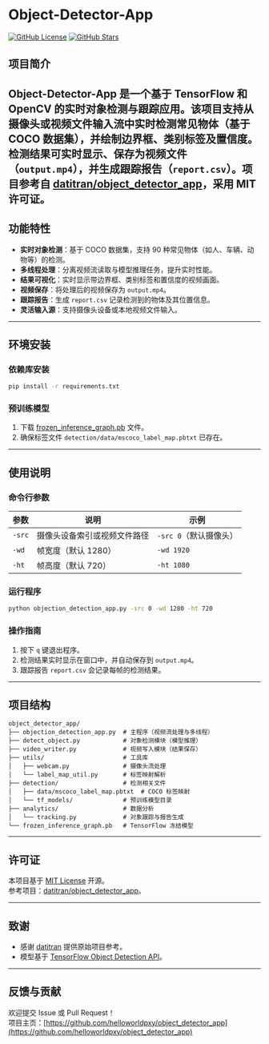 # Object-Detector-App

[![GitHub License](https://img.shields.io/badge/License-MIT-blue.svg)](https://github.com/helloworldpxy/object_detector_app/blob/main/LICENSE)
[![GitHub Stars](https://img.shields.io/github/stars/helloworldpxy/object_detector_app)](https://github.com/helloworldpxy/object_detector_app/stargazers)

## 项目简介  

**Object-Detector-App** 是一个基于 TensorFlow 和 OpenCV 的实时对象检测与跟踪应用。该项目支持从摄像头或视频文件输入流中实时检测常见物体（基于 COCO 数据集），并绘制边界框、类别标签及置信度。检测结果可实时显示、保存为视频文件（`output.mp4`），并生成跟踪报告（`report.csv`）。项目参考自 [datitran/object_detector_app](https://github.com/datitran/object_detector_app)，采用 **MIT 许可证**。
---

## 功能特性

- **实时对象检测**：基于 COCO 数据集，支持 90 种常见物体（如人、车辆、动物等）的检测。
- **多线程处理**：分离视频流读取与模型推理任务，提升实时性能。
- **结果可视化**：实时显示带边界框、类别标签和置信度的视频画面。
- **视频保存**：将处理后的视频保存为 `output.mp4`。
- **跟踪报告**：生成 `report.csv` 记录检测到的物体及其位置信息。
- **灵活输入源**：支持摄像头设备或本地视频文件输入。

---

## 环境安装

### 依赖库安装
```bash
pip install -r requirements.txt
```

### 预训练模型
1. 下载 [frozen_inference_graph.pb](https://github.com/helloworldpxy/object_detector_app/frozen_inference_graph.pb) 文件。
2. 确保标签文件 `detection/data/mscoco_label_map.pbtxt` 已存在。

---

## 使用说明

### 命令行参数
| 参数 | 说明 | 示例 |
|------|------|------|
| `-src` | 摄像头设备索引或视频文件路径 | `-src 0`（默认摄像头） |
| `-wd` | 帧宽度（默认 1280） | `-wd 1920` |
| `-ht` | 帧高度（默认 720） | `-ht 1080` |

### 运行程序
```bash
python objection_detection_app.py -src 0 -wd 1280 -ht 720
```

### 操作指南
1. 按下 `q` 键退出程序。
2. 检测结果实时显示在窗口中，并自动保存到 `output.mp4`。
3. 跟踪报告 `report.csv` 会记录每帧的检测结果。

---

## 项目结构
```
object_detector_app/
├── objection_detection_app.py  # 主程序（视频流处理与多线程）
├── detect_object.py            # 对象检测模块（模型推理）
├── video_writer.py             # 视频写入模块（结果保存）
├── utils/                      # 工具库
│   ├── webcam.py               # 摄像头流处理
│   └── label_map_util.py       # 标签映射解析
├── detection/                  # 检测相关文件
│   ├── data/mscoco_label_map.pbtxt  # COCO 标签映射
│   └── tf_models/              # 预训练模型目录
├── analytics/                  # 数据分析
│   └── tracking.py             # 对象跟踪与报告生成
└── frozen_inference_graph.pb   # TensorFlow 冻结模型
```

---

## 许可证
本项目基于 [MIT License](LICENSE) 开源。  
参考项目：[datitran/object_detector_app](https://github.com/datitran/object_detector_app)。

---

## 致谢
- 感谢 [datitran](https://github.com/datitran) 提供原始项目参考。
- 模型基于 [TensorFlow Object Detection API](https://github.com/tensorflow/models/tree/master/research/object_detection)。

---

## 反馈与贡献
欢迎提交 Issue 或 Pull Request！  
项目主页：[https://github.com/helloworldpxy/object_detector_app](https://github.com/helloworldpxy/object_detector_app)
